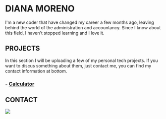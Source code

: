 # DIANA MORENO

I'm a new coder that have changed my career a few months ago, leaving behind the world of the administration and accountancy.
Since I know about this field, I haven't stopped learning and I love it.

## PROJECTS

In this section I will be uploading a few of my personal tech projects. 
If you want to discus something about them, just contact me, you can find my contact information at bottom.

### - [Calculator](https://diana-moreno.github.io/calculator/)








## CONTACT

![](https://www.google.com/search?q=github&source=lnms&tbm=isch&sa=X&ved=0ahUKEwi45P3a-vriAhWt4YUKHRzfANgQ_AUIECgB&biw=1745&bih=797#imgrc=2Kf3Pydv1Sbc0M:)

